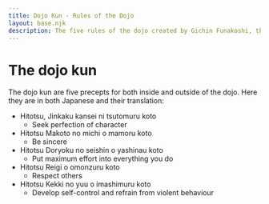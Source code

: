 ```yaml
---
title: Dojo Kun - Rules of the Dojo
layout: base.njk
description: The five rules of the dojo created by Gichin Funakoshi, the founder of Shotokan Karate. Perfect character; Be sincere; Endeavour; Respect others; Self-Control.
---
```

# The dojo kun

The dojo kun are five precepts for both inside and outside of the dojo. Here they are in both Japanese and their translation: 

* Hitotsu, Jinkaku kansei ni tsutomuru koto
  * Seek perfection of character
* Hitotsu Makoto no michi o mamoru koto
  * Be sincere
* Hitotsu Doryoku no seishin o yashinau koto
  * Put maximum effort into everything you do
* Hitotsu Reigi o omonzuru koto
  * Respect others
* Hitotsu Kekki no yuu o imashimuru koto
  * Develop self-control and refrain from violent behaviour
